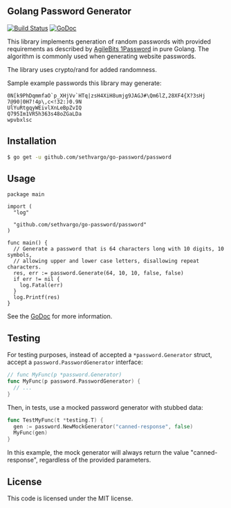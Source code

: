 ## Golang Password Generator

[![Build Status](https://travis-ci.org/sethvargo/go-password.svg?branch=master)](https://travis-ci.org/sethvargo/go-password)
[![GoDoc](https://godoc.org/github.com/sethvargo/go-password?status.svg)](https://godoc.org/github.com/sethvargo/go-password)

This library implements generation of random passwords with provided
requirements as described by  [AgileBits
1Password](https://discussions.agilebits.com/discussion/23842/how-random-are-the-generated-passwords)
in pure Golang. The algorithm is commonly used when generating website
passwords.

The library uses crypto/rand for added randomness.

Sample example passwords this library may generate:

```text
0N[k9PhDqmmfaO`p_XHjVv`HTq|zsH4XiH8umjg9JAGJ#\Qm6lZ,28XF4{X?3sHj
7@90|0H7!4p\,c<!32:)0.9N
UlYuRtgqyWEivlXnLeBpZvIQ
Q795Im1VR5h363s48oZGaLDa
wpvbxlsc
```

## Installation

```sh
$ go get -u github.com/sethvargo/go-password/password
```

## Usage

```golang
package main

import (
  "log"

  "github.com/sethvargo/go-password/password"
)

func main() {
  // Generate a password that is 64 characters long with 10 digits, 10 symbols,
  // allowing upper and lower case letters, disallowing repeat characters.
  res, err := password.Generate(64, 10, 10, false, false)
  if err != nil {
    log.Fatal(err)
  }
  log.Printf(res)
}
```

See the [GoDoc](https://godoc.org/github.com/sethvargo/go-password) for more
information.

## Testing

For testing purposes, instead of accepted a `*password.Generator` struct, accept
a `password.PasswordGenerator` interface:

```go
// func MyFunc(p *password.Generator)
func MyFunc(p password.PasswordGenerator) {
  // ...
}
```

Then, in tests, use a mocked password generator with stubbed data:

```go
func TestMyFunc(t *testing.T) {
  gen := password.NewMockGenerator("canned-response", false)
  MyFunc(gen)
}
```

In this example, the mock generator will always return the value
"canned-response", regardless of the provided parameters.

## License

This code is licensed under the MIT license.
